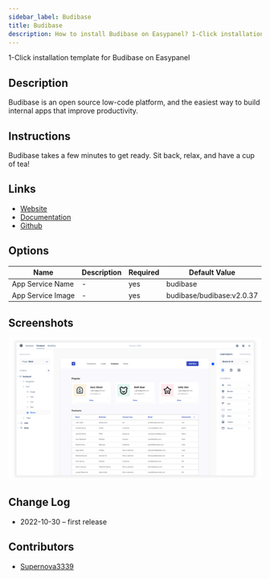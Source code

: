 ```yaml
---
sidebar_label: Budibase
title: Budibase
description: How to install Budibase on Easypanel? 1-Click installation template for Budibase on Easypanel
---
```


<!-- generated -->

1-Click installation template for Budibase on Easypanel

## Description

Budibase is an open source low-code platform, and the easiest way to build internal apps that improve productivity.

## Instructions

Budibase takes a few minutes to get ready. Sit back, relax, and have a cup of tea!

## Links

- [Website](https://budibase.com/)
- [Documentation](https://docs.budibase.com/docs)
- [Github](https://github.com/Budibase/budibase)

## Options

Name | Description | Required | Default Value
-|-|-|-
App Service Name | - | yes | budibase
App Service Image | - | yes | budibase/budibase:v2.0.37

## Screenshots

![Budibase Screenshot](./assets/screenshot.png)

## Change Log

- 2022-10-30 – first release

## Contributors

- [Supernova3339](https://github.com/Supernova3339)
